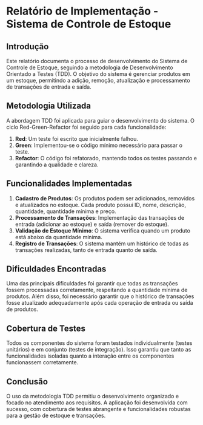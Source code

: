 # Relatório de Implementação - Sistema de Controle de Estoque

## Introdução
Este relatório documenta o processo de desenvolvimento do Sistema de Controle de Estoque, seguindo a metodologia de Desenvolvimento Orientado a Testes (TDD). O objetivo do sistema é gerenciar produtos em um estoque, permitindo a adição, remoção, atualização e processamento de transações de entrada e saída.

## Metodologia Utilizada
A abordagem TDD foi aplicada para guiar o desenvolvimento do sistema. O ciclo Red-Green-Refactor foi seguido para cada funcionalidade:
1. **Red**: Um teste foi escrito que inicialmente falhou.
2. **Green**: Implementou-se o código mínimo necessário para passar o teste.
3. **Refactor**: O código foi refatorado, mantendo todos os testes passando e garantindo a qualidade e clareza.

## Funcionalidades Implementadas
1. **Cadastro de Produtos**: Os produtos podem ser adicionados, removidos e atualizados no estoque. Cada produto possui ID, nome, descrição, quantidade, quantidade mínima e preço.
2. **Processamento de Transações**: Implementação das transações de entrada (adicionar ao estoque) e saída (remover do estoque).
3. **Validação de Estoque Mínimo**: O sistema verifica quando um produto está abaixo da quantidade mínima.
4. **Registro de Transações**: O sistema mantém um histórico de todas as transações realizadas, tanto de entrada quanto de saída.

## Dificuldades Encontradas
Uma das principais dificuldades foi garantir que todas as transações fossem processadas corretamente, respeitando a quantidade mínima de produtos. Além disso, foi necessário garantir que o histórico de transações fosse atualizado adequadamente após cada operação de entrada ou saída de produtos.

## Cobertura de Testes
Todos os componentes do sistema foram testados individualmente (testes unitários) e em conjunto (testes de integração). Isso garantiu que tanto as funcionalidades isoladas quanto a interação entre os componentes funcionassem corretamente.

## Conclusão
O uso da metodologia TDD permitiu o desenvolvimento organizado e focado no atendimento aos requisitos. A aplicação foi desenvolvida com sucesso, com cobertura de testes abrangente e funcionalidades robustas para a gestão de estoque e transações.
